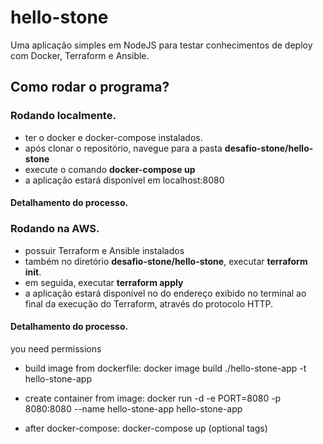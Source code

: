 # hello-stone

Uma aplicação simples em NodeJS para testar conhecimentos de deploy com Docker, Terraform e Ansible.

## Como rodar o programa?

### Rodando localmente.
- ter o docker e docker-compose instalados.
- após clonar o repositório, navegue para a pasta **desafio-stone/hello-stone**
- execute o comando **docker-compose up**
- a aplicação estará disponível em localhost:8080

#### Detalhamento do processo.

### Rodando na AWS.
- possuir Terraform e Ansible instalados
- também no diretório **desafio-stone/hello-stone**, executar **terraform init**.
- em seguida, executar **terraform apply**
- a aplicação estará disponível no do endereço exibido no terminal ao final da execução do Terraform, através do protocolo HTTP.

#### Detalhamento do processo.

you need permissions

- build image from dockerfile: docker image build ./hello-stone-app -t hello-stone-app

- create container from image: docker run -d -e PORT=8080 -p 8080:8080 --name hello-stone-app hello-stone-app

- after docker-compose: docker-compose up (optional tags)
